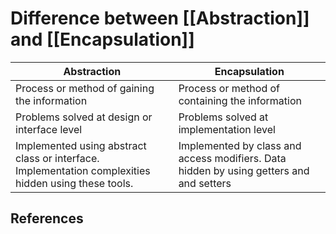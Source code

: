 # Difference between [[Abstraction]] and [[Encapsulation]]

|  Abstraction                                                                                          | Encapsulation                                                                           |
|--------------------------------------------------------------------------------------------------------|-------------------------------------------------------------------------------------------|
| Process or method of gaining the information                                                         | Process or method of containing the information                                         |
| Problems solved at design or interface level                                                         | Problems solved at implementation level                                                 |
| Implemented using abstract class or interface. Implementation complexities hidden using these tools. | Implemented by class and access modifiers. Data hidden by using getters and and setters |

## References
